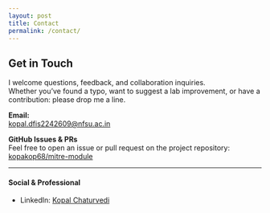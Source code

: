 ```yaml
---
layout: post
title: Contact
permalink: /contact/
---
```

## Get in Touch

I welcome questions, feedback, and collaboration inquiries.  
Whether you’ve found a typo, want to suggest a lab improvement, or have a contribution:
please drop me a line.

**Email:**  
kopal.dfis2242609@nfsu.ac.in

**GitHub Issues & PRs**  
Feel free to open an issue or pull request on the project repository:  
[kopakop68/mitre-module](https://kopakop68.github.io/mitre-module/)

---

#### Social & Professional

- LinkedIn: [Kopal Chaturvedi](https://www.linkedin.com/in/kopal-chaturvedi)
